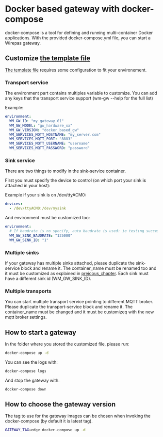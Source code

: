 # Docker based gateway with docker-compose

docker-compose is a tool for defining and running multi-container Docker applications.
With the provided docker-compose.yml file, you can start a Wirepas gateway.

## Customize [the template file](docker-compose.yml)

[The template file](docker-compose.yml) requires some configuration to fit your environement.

### Transport service

The environment part contains multiples variable to customize. You can add any keys that the transport service support (wm-gw --help for the full list)

Example:

```yml
environment:
  WM_GW_ID: "my_gateway_01"
  WM_GW_MODEL: "gw_hardware_xx"
  WM_GW_VERSION: "docker_based_gw"
  WM_SERVICES_MQTT_HOSTNAME: "my_server.com"
  WM_SERVICES_MQTT_PORT: "8883"
  WM_SERVICES_MQTT_USERNAME: "username"
  WM_SERVICES_MQTT_PASSWORD: "password"
```

### Sink service

There are two things to modify in the sink-service container.

First you must specify the device to control (on which port your sink is attached in your host):

Example if your sink is on /dev/ttyACM0:

```yml
devices:
  - /dev/ttyACM0:/dev/mysink      
```

And environment must be customized too:

```yml
environment:
  # If baudrate is no specify, auto baudrate is used: ie testing successively 125000bps, 115200bps, 1000000bps
  WM_GW_SINK_BAUDRATE: "125000"
  WM_GW_SINK_ID: "1"
```

### Multiple sinks

If your gateway has multiple sinks attached, please duplicate the sink-service block and rename it.
The container_name must be renamed too and it must be customized as explained in [preicous_chapter](#sink_service).
Each sink must have a different sink id (WM_GW_SINK_ID).

### Multiple transports

You can start multiple transport service pointing to different MQTT broker.
Please duplicate the transport-service block and rename it.
The container_name must be changed and it must be customizeq with the new mqtt broker settings.

## How to start a gateway

In the folder where you stored the customized file, please run:

```bash
docker-compose up -d
```

You can see the logs with:

```bash
docker-compose logs
```
And stop the gateway with:

```bash
docker-compose down
```

## How to choose the gateway version

The tag to use for the gateway images can be chosen when invoking the docker-compose (by default it is latest tag).

```bash
GATEWAY_TAG=edge docker-compose up -d
```

